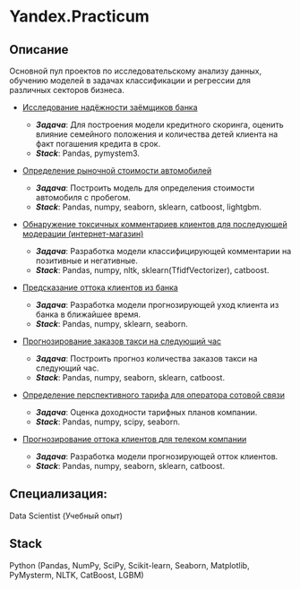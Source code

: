 # Yandex.Practicum

## Описание
Основной пул проектов по исследовательскому анализу данных, обучению моделей в задачах классификации и регрессии для различных секторов бизнеса.
+ [Исследование надёжности заёмщиков банка](https://github.com/volkov-timofey/Yandex.Practicum/tree/main/Исследование%20надёжности%20заёмщиков%20банка)
  + ***Задача***: Для построения модели кредитного скоринга, оценить влияние семейного положения и количества детей клиента на факт погашения кредита в срок.
  + ***Stack***: Pandas, pymystem3.
  
+ [Определение рыночной стоимости автомобилей](https://github.com/volkov-timofey/Yandex.Practicum/tree/main/Определение%20рыночной%20стоимости%20автомобилей)
  + ***Задача***: Построить модель для определения стоимости автомобиля с пробегом.
  + ***Stack***: Pandas, numpy, seaborn, sklearn, catboost, lightgbm.
  
+ [Обнаружение токсичных комментариев клиентов для последующей модерации (интернет-магазин)](https://github.com/volkov-timofey/Yandex.Practicum/tree/main/Обнаружение%20токсичных%20комментариев%20клиентов%20для%20последующей%20модерации%20(интернет-магазин))
  + ***Задача***: Разработка модели классифицирующей комментарии на позитивные и негативные.
  + ***Stack***: Pandas, numpy, nltk, sklearn(TfidfVectorizer), catboost.
  
+ [Предсказание оттока клиентов из банка](https://github.com/volkov-timofey/Yandex.Practicum/tree/main/Предсказание%20оттока%20клиентов%20из%20банка)
  + ***Задача***: Разработка модели прогнозирующей уход клиента из банка в ближайшее время.
  + ***Stack***: Pandas, numpy, sklearn, seaborn.

+ [Прогнозирование заказов такси на следующий час](https://github.com/volkov-timofey/Yandex.Practicum/tree/main/Прогнозирование%20заказов%20такси%20на%20следующий%20час)
  + ***Задача***: Построить прогноз количества заказов такси на следующий час.
  + ***Stack***: Pandas, numpy, seaborn, sklearn, catboost.

+ [Определение перспективного тарифа для оператора сотовой связи](https://github.com/volkov-timofey/Yandex.Practicum/tree/main/Определение%20перспективного%20тарифа%20для%20оператора%20сотовой%20связи)
  + ***Задача***: Оценка доходности тарифных планов компании.
  + ***Stack***: Pandas, numpy, scipy, seaborn.

+ [Прогнозирование оттока клиентов для телеком компании](https://github.com/volkov-timofey/Yandex.Practicum/tree/main/Прогнозирование%20оттока%20клиентов%20для%20телеком%20компании)
  + ***Задача***: Разработка модели прогнозирующей отток клиентов.
  + ***Stack***: Pandas, numpy, seaborn, sklearn, catboost.


## Специализация:
Data Scientist (Учебный опыт)

## Stack
Python (Pandas, NumPy, SciPy, Scikit-learn, Seaborn, Matplotlib, PyMysterm, NLTK, CatBoost, LGBM)
